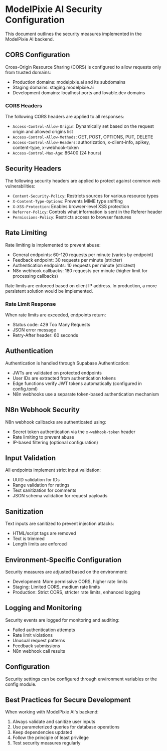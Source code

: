 
# ModelPixie AI Security Configuration

This document outlines the security measures implemented in the ModelPixie AI backend.

## CORS Configuration

Cross-Origin Resource Sharing (CORS) is configured to allow requests only from trusted domains:

- Production domains: modelpixie.ai and its subdomains
- Staging domains: staging.modelpixie.ai
- Development domains: localhost ports and lovable.dev domains

### CORS Headers

The following CORS headers are applied to all responses:

- `Access-Control-Allow-Origin`: Dynamically set based on the request origin and allowed origins list
- `Access-Control-Allow-Methods`: GET, POST, OPTIONS, PUT, DELETE
- `Access-Control-Allow-Headers`: authorization, x-client-info, apikey, content-type, x-webhook-token
- `Access-Control-Max-Age`: 86400 (24 hours)

## Security Headers

The following security headers are applied to protect against common web vulnerabilities:

- `Content-Security-Policy`: Restricts sources for various resource types
- `X-Content-Type-Options`: Prevents MIME type sniffing
- `X-XSS-Protection`: Enables browser-level XSS protection
- `Referrer-Policy`: Controls what information is sent in the Referer header
- `Permissions-Policy`: Restricts access to browser features

## Rate Limiting

Rate limiting is implemented to prevent abuse:

- General endpoints: 60-120 requests per minute (varies by endpoint)
- Feedback endpoint: 30 requests per minute (stricter)
- Authentication endpoints: 10 requests per minute (strictest)
- N8n webhook callbacks: 180 requests per minute (higher limit for processing callbacks)

Rate limits are enforced based on client IP address. In production, a more persistent solution would be implemented.

### Rate Limit Response

When rate limits are exceeded, endpoints return:

- Status code: 429 Too Many Requests
- JSON error message
- Retry-After header: 60 seconds

## Authentication

Authentication is handled through Supabase Authentication:

- JWTs are validated on protected endpoints
- User IDs are extracted from authentication tokens
- Edge functions verify JWT tokens automatically (configured in config.toml)
- N8n webhooks use a separate token-based authentication mechanism

## N8n Webhook Security

N8n webhook callbacks are authenticated using:

- Secret token authentication via the `x-webhook-token` header
- Rate limiting to prevent abuse
- IP-based filtering (optional configuration)

## Input Validation

All endpoints implement strict input validation:

- UUID validation for IDs
- Range validation for ratings
- Text sanitization for comments
- JSON schema validation for request payloads

## Sanitization

Text inputs are sanitized to prevent injection attacks:

- HTML/script tags are removed
- Text is trimmed
- Length limits are enforced

## Environment-Specific Configuration

Security measures are adjusted based on the environment:

- Development: More permissive CORS, higher rate limits
- Staging: Limited CORS, medium rate limits
- Production: Strict CORS, stricter rate limits, enhanced logging

## Logging and Monitoring

Security events are logged for monitoring and auditing:

- Failed authentication attempts
- Rate limit violations
- Unusual request patterns
- Feedback submissions
- N8n webhook call results

## Configuration

Security settings can be configured through environment variables or the config module.

## Best Practices for Secure Development

When working with ModelPixie AI's backend:

1. Always validate and sanitize user inputs
2. Use parameterized queries for database operations
3. Keep dependencies updated
4. Follow the principle of least privilege
5. Test security measures regularly
